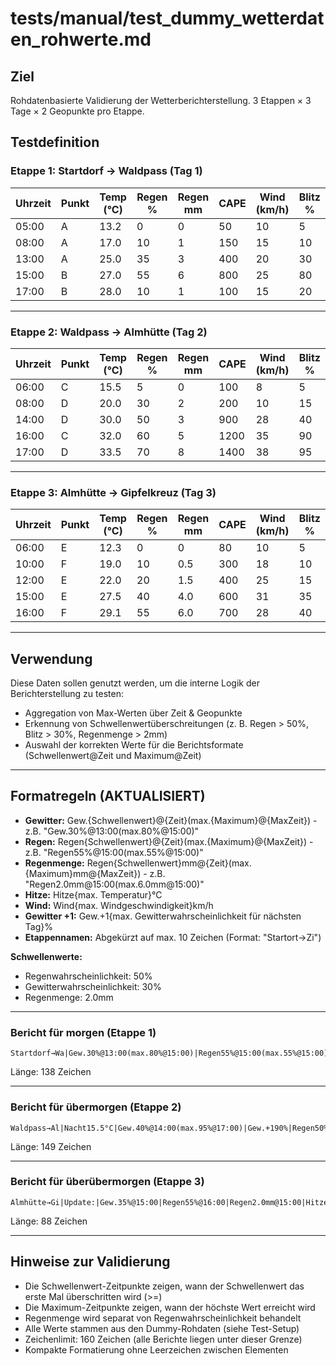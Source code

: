 # tests/manual/test_dummy_wetterdaten_rohwerte.md

## Ziel
Rohdatenbasierte Validierung der Wetterberichterstellung.
3 Etappen × 3 Tage × 2 Geopunkte pro Etappe.

## Testdefinition

### Etappe 1: Startdorf → Waldpass (Tag 1)

| Uhrzeit | Punkt | Temp (°C) | Regen % | Regen mm | CAPE | Wind (km/h) | Blitz % |
|---------|-------|-----------|----------|------------|--------|----------------|-----------|
| 05:00   | A     | 13.2      | 0        | 0          | 50     | 10             | 5         |
| 08:00   | A     | 17.0      | 10       | 1          | 150    | 15             | 10        |
| 13:00   | A     | 25.0      | 35       | 3          | 400    | 20             | 30        |
| 15:00   | B     | 27.0      | 55       | 6          | 800    | 25             | 80        |
| 17:00   | B     | 28.0      | 10       | 1          | 100    | 15             | 20        |

---

### Etappe 2: Waldpass → Almhütte (Tag 2)

| Uhrzeit | Punkt | Temp (°C) | Regen % | Regen mm | CAPE | Wind (km/h) | Blitz % |
|---------|-------|-----------|----------|------------|--------|----------------|-----------|
| 06:00   | C     | 15.5      | 5        | 0          | 100    | 8              | 5         |
| 08:00   | D     | 20.0      | 30       | 2          | 200    | 10             | 15        |
| 14:00   | D     | 30.0      | 50       | 3          | 900    | 28             | 40        |
| 16:00   | C     | 32.0      | 60       | 5          | 1200   | 35             | 90        |
| 17:00   | D     | 33.5      | 70       | 8          | 1400   | 38             | 95        |

---

### Etappe 3: Almhütte → Gipfelkreuz (Tag 3)

| Uhrzeit | Punkt | Temp (°C) | Regen % | Regen mm | CAPE | Wind (km/h) | Blitz % |
|---------|-------|-----------|----------|------------|--------|----------------|-----------|
| 06:00   | E     | 12.3      | 0        | 0          | 80     | 10             | 5         |
| 10:00   | F     | 19.0      | 10       | 0.5        | 300    | 18             | 10        |
| 12:00   | E     | 22.0      | 20       | 1.5        | 400    | 25             | 15        |
| 15:00   | E     | 27.5      | 40       | 4.0        | 600    | 31             | 35        |
| 16:00   | F     | 29.1      | 55       | 6.0        | 700    | 28             | 40        |

---

## Verwendung

Diese Daten sollen genutzt werden, um die interne Logik der Berichterstellung zu testen:

- Aggregation von Max-Werten über Zeit & Geopunkte
- Erkennung von Schwellenwertüberschreitungen (z. B. Regen > 50%, Blitz > 30%, Regenmenge > 2mm)
- Auswahl der korrekten Werte für die Berichtsformate (Schwellenwert@Zeit und Maximum@Zeit)

---

## Formatregeln (AKTUALISIERT)
- **Gewitter:** Gew.{Schwellenwert}@{Zeit}(max.{Maximum}@{MaxZeit}) - z.B. "Gew.30%@13:00(max.80%@15:00)"
- **Regen:** Regen{Schwellenwert}@{Zeit}(max.{Maximum}@{MaxZeit}) - z.B. "Regen55%@15:00(max.55%@15:00)"
- **Regenmenge:** Regen{Schwellenwert}mm@{Zeit}(max.{Maximum}mm@{MaxZeit}) - z.B. "Regen2.0mm@15:00(max.6.0mm@15:00)"
- **Hitze:** Hitze{max. Temperatur}°C
- **Wind:** Wind{max. Windgeschwindigkeit}km/h
- **Gewitter +1:** Gew.+1{max. Gewitterwahrscheinlichkeit für nächsten Tag}%
- **Etappennamen:** Abgekürzt auf max. 10 Zeichen (Format: "Startort→Zi")

**Schwellenwerte:**
- Regenwahrscheinlichkeit: 50%
- Gewitterwahrscheinlichkeit: 30%
- Regenmenge: 2.0mm

---

### Bericht für morgen (Etappe 1)
```
Startdorf→Wa|Gew.30%@13:00(max.80%@15:00)|Regen55%@15:00(max.55%@15:00)|Regen2.0mm@15:00(max.6.0mm@15:00)|Hitze28.0°C|Wind25km/h|Gew.+180%
```
Länge: 138 Zeichen

---

### Bericht für übermorgen (Etappe 2)
```
Waldpass→Al|Nacht15.5°C|Gew.40%@14:00(max.95%@17:00)|Gew.+190%|Regen50%@14:00(max.70%@17:00)|Regen2.0mm@14:00(max.8.0mm@17:00)|Hitze33.5°C|Wind38km/h
```
Länge: 149 Zeichen

---

### Bericht für überübermorgen (Etappe 3)
```
Almhütte→Gi|Update:|Gew.35%@15:00|Regen55%@16:00|Regen2.0mm@15:00|Hitze29.1°C|Wind31km/h
```
Länge: 88 Zeichen

---

## Hinweise zur Validierung
- Die Schwellenwert-Zeitpunkte zeigen, wann der Schwellenwert das erste Mal überschritten wird (>=)
- Die Maximum-Zeitpunkte zeigen, wann der höchste Wert erreicht wird
- Regenmenge wird separat von Regenwahrscheinlichkeit behandelt
- Alle Werte stammen aus den Dummy-Rohdaten (siehe Test-Setup)
- Zeichenlimit: 160 Zeichen (alle Berichte liegen unter dieser Grenze)
- Kompakte Formatierung ohne Leerzeichen zwischen Elementen